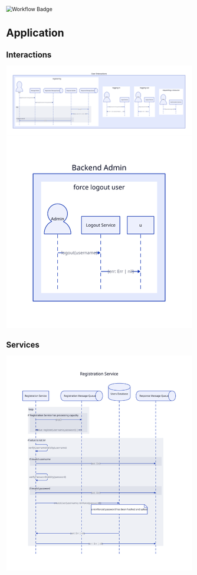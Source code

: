 ![Workflow Badge](https://github.com/volovikariel/IdentityManager/actions/workflows/go.yml/badge.svg)

# Application
## Interactions
![User interactions](diagrams/user_interactions.svg)
![Admin interactions](diagrams/admin_interactions.svg)
## Services
![Registration service](diagrams/registration_service.svg)